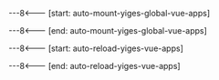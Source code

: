 

<!-- 使引入的页面支持 Naive UI 组件并作静态使用，适用于需要简单使用一些静态组件的情况 -->
<!-- 使用时在需要支持的 div 上打上 yiges-global-vue-app 类并指定 id 即可-->
<!-- 由于 instant 加载的缘故，某些 Vue 组件可能渲染不正常，第二个脚本让使用了这个片段的页面在加载时强制刷新 -->
---8<--- [start: auto-mount-yiges-global-vue-apps]
<script>
document.addEventListener('YigesVueAppManagerReady', () => {
    for (const ele of document.querySelectorAll('.yiges-global-vue-app')) {

        const yigesVueAppManager = YigesVueAppManager.getManagerById(ele.id)
        yigesVueAppManager.mountApp({
            setup() {
                return {
                    ...yigesVueAppManager.defaultSetups,
                }
            }
        })
    }
});
</script>
---8<--- [end: auto-mount-yiges-global-vue-apps]

---8<--- [start: auto-reload-yiges-vue-apps]
<script>
(() => {
    if (window.YigesVueAppManager) {
        location.reload()
    }
})()
</script>
---8<--- [end: auto-reload-yiges-vue-apps]